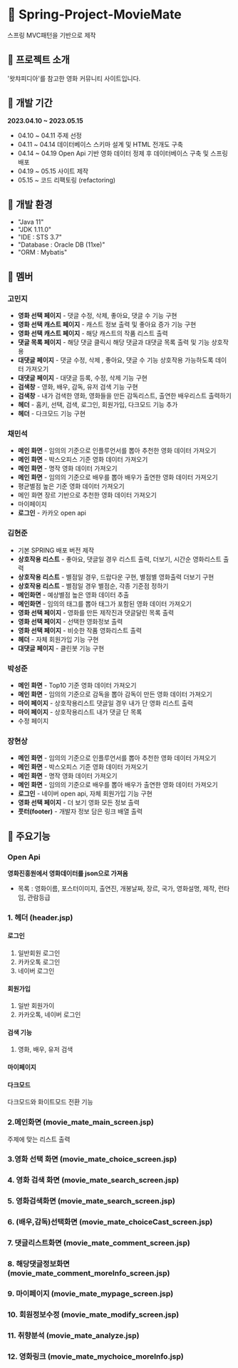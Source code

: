 # :movie_camera: Spring-Project-MovieMate
스프링 MVC패턴을 기반으로 제작
   
##  :pushpin: 프로젝트 소개
'왓챠피디아'를 참고한 영화 커뮤니티 사이트입니다.

##  :pushpin: 개발 기간
**2023.04.10 ~ 2023.05.15**
- 04.10 ~ 04.11   주제 선정
- 04.11 ~ 04.14   데이터베이스 스키마 설계 및 HTML 전개도 구축
- 04.14 ~ 04.19 Open Api 기반 영화 데이터 정제 후 데이터베이스 구축 및 스프링 배포
- 04.19 ~ 05.15 사이트 제작
- 05.15 ~ 코드 리팩토링 (refactoring)    

## :pushpin: 개발 환경
- "Java 11"
- "JDK 1.11.0"
- "IDE : STS 3.7"
- "Database : Oracle DB (11xe)"
- "ORM : Mybatis"

## :pushpin: 멤버
### 고민지
- **영화 선택 페이지** - 댓글 수정, 삭제, 좋아요, 댓글 수 기능 구현
- **영화 선택 캐스트 페이지** - 캐스트 정보 출력 및 좋아요 증가 기능 구현
- **영화 선택 캐스트 페이지** - 해당 캐스트의 작품 리스트 출력
- **댓글 목록 페이지** - 해당 댓글 클릭시 해당 댓글과 대댓글 목록 출력 및 기능 상호작용
- **대댓글 페이지** - 댓글 수정, 삭제 , 좋아요, 댓글 수 기능 상호작용 가능하도록 데이터 가져오기
- **대댓글 페이지** - 대댓글 등록, 수정, 삭제 기능 구현
- **검색창** - 영화, 배우, 감독, 유저 검색 기능 구현
- **검색창** - 내가 검색한 영화, 영화들을 만든 감독리스트, 출연한 배우리스트 출력하기
- **헤더** - 홈키, 선택, 검색, 로그인, 회원가입, 다크모드 기능 추가
- **헤더** - 다크모드 기능 구현

### 채민석
- **메인 화면** -  임의의 기준으로 인플루언서를 뽑아 추천한 영화 데이터 가져오기
- **메인 화면** - 박스오피스 기준 영화 데이터 가져오기
- **메인 화면** - 명작 영화 데이터 가져오기
- **메인 화면** - 임의의 기준으로 배우를 뽑아 배우가 출연한 영화 데이터 가져오기
- 평균별점 높은 기준 영화 데이터 가져오기
- 메인 화면 장르 기반으로 추천한 영화 데이터 가져오기
- 마이페이지 
- **로그인** - 카카오 open api

### 김현준
- 기본 SPRING  배포 버전 제작
- **상호작용 리스트** - 좋아요, 댓글일 경우 리스트 출력, 더보기, 시간순 영화리스트 출력   
- **상호작용 리스트** - 별점일 경우, 드랍다운 구현, 별점별 영화출력 더보기 구현   
- **상호작용 리스트** - 별점일 경우 별점순, 각종 기준점 정하기    
- **메인화면** - 예상별점 높은 영화 데이터 추출
- **메인화면** - 임의의 태그를 뽑아 태그가 포함된 영화 데이터 가져오기
- **영화 선택 페이지** - 영화를 만든 제작진과 댓글달린 목록 출력
- **영화 선택 페이지** - 선택한 영화정보 출력
- **영화 선택 페이지** - 비슷한 작품 영화리스트 출력
- **헤더** - 자체 회원가입 기능 구현
- **대댓글 페이지** - 클린봇 기능 구현

### 박성준
- **메인 화면** - Top10 기준 영화 데이터 가져오기
- **메인 화면** - 임의의 기준으로 감독을 뽑아 감독이 만든 영화 데이터 가져오기  
- **마이 페이지** - 상호작용리스트 댓글일 경우 내가 단 영화 리스트 출력
- **마이 페이지** - 상호작용리스트 내가 댓글 단 목록
- 수정 페이지


### 장현상
- **메인 화면** - 임의의 기준으로 인플루언서를 뽑아 추천한 영화 데이터 가져오기
- **메인 화면** - 박스오피스 기준 영화 데이터 가져오기
- **메인 화면** - 명작 영화 데이터 가져오기
- **메인 화면** - 임의의 기준으로 배우를 뽑아 배우가 출연한 영화 데이터 가져오기
- **로그인** - 네이버 open api, 자체 회원가입 기능 구현
- **영화 선택 페이지** - 더 보기 영화 모든 정보 출력
- **풋터(footer)** - 개발자 정보 담은 링크 배열 출력

## :pushpin: 주요기능
### Open Api
**영화진흥원에서 영화데이터를 json으로 가져옴**
- 목록 : 영화이름, 포스터이미지, 출연진, 개봉날짜, 장르, 국가, 영화설명, 제작, 런타임, 관람등급
### 1. 헤더 (header.jsp)
#### 로그인
1. 일반회원 로그인
2. 카카오톡 로그인
3. 네이버 로그인
#### 회원가입
1. 일반 회원가이
2. 카카오톡, 네이버 로그인
#### 검색 기능
1. 영화, 배우, 유저 검색
#### 마이페이지
#### 다크모드
다크모드와 화이트모드 전환 기능

### 2.메인화면 (movie_mate_main_screen.jsp)
주제에 맞는 리스트 출력

### 3.영화 선택 화면 (movie_mate_choice_screen.jsp)

### 4. 영화 검색 화면 (movie_mate_search_screen.jsp)

### 5. 영화검색화면 (movie_mate_search_screen.jsp)

### 6. (배우,감독)선택화면 (movie_mate_choiceCast_screen.jsp)

### 7. 댓글리스트화면 (movie_mate_comment_screen.jsp)

### 8. 해당댓글정보화면 (movie_mate_comment_moreInfo_screen.jsp)

### 9. 마이페이지 (movie_mate_mypage_screen.jsp)

### 10. 회원정보수정 (movie_mate_modify_screen.jsp)

### 11. 취향분석 (movie_mate_analyze.jsp)

### 12. 영화링크 (movie_mate_mychoice_moreInfo.jsp)

